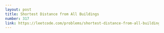 ```yaml
---
layout: post
title: Shortest Distance from All Buildings
number: 317
link: https://leetcode.com/problems/shortest-distance-from-all-buildings
---
```

